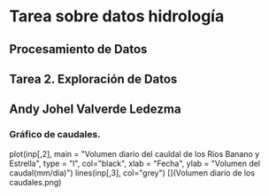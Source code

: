 # Tarea sobre datos hidrología  
## Procesamiento de Datos  
## Tarea 2. Exploración de Datos  
## Andy Johel Valverde Ledezma  

### Gráfico de caudales.
plot(inp[,2],
     main = "Volumen diario del cauldal de los Ríos Banano y Estrella",
     type = "l", col="black", xlab = "Fecha",
     ylab = "Volumen del caudal(mm/día)")
lines(inp[,3],
      col="grey")
[](Volumen diario de los caudales.png)
